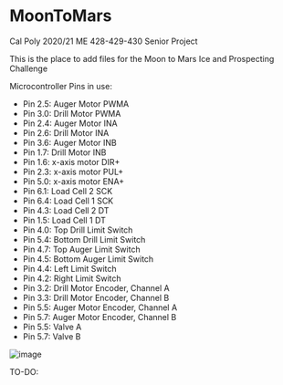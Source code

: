 # MoonToMars
Cal Poly 2020/21 ME 428-429-430 Senior Project

This is the place to add files for the Moon to Mars Ice and Prospecting Challenge

Microcontroller Pins in use:
- Pin 2.5: Auger Motor PWMA
- Pin 3.0: Drill Motor PWMA
- Pin 2.4: Auger Motor INA
- Pin 2.6: Drill Motor INA
- Pin 3.6: Auger Motor INB
- Pin 1.7: Drill Motor INB
- Pin 1.6: x-axis motor DIR+
- Pin 2.3: x-axis motor PUL+
- Pin 5.0: x-axis motor ENA+
- Pin 6.1: Load Cell 2 SCK
- Pin 6.4: Load Cell 1 SCK
- Pin 4.3: Load Cell 2 DT
- Pin 1.5: Load Cell 1 DT
- Pin 4.0: Top Drill Limit Switch
- Pin 5.4: Bottom Drill Limit Switch
- Pin 4.7: Top Auger Limit Switch
- Pin 4.5: Bottom Auger Limit Switch
- Pin 4.4: Left Limit Switch
- Pin 4.2: Right Limit Switch
- Pin 3.2: Drill Motor Encoder, Channel A
- Pin 3.3: Drill Motor Encoder, Channel B
- Pin 5.5: Auger Motor Encoder, Channel A
- Pin 5.7: Auger Motor Encoder, Channel B
- Pin 5.5: Valve A
- Pin 5.7: Valve B

![image](https://user-images.githubusercontent.com/49254131/115786929-5015b380-a376-11eb-80dc-9f63d77cb2c5.png)

TO-DO:
